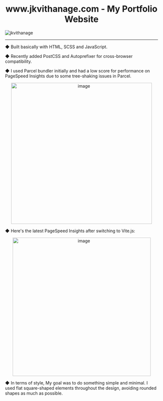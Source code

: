 <h1 align="center">www.jkvithanage.com - My Portfolio Website</h1>

![jkvithanage](https://github.com/jkvithanage/jkvithanage-portfolio/assets/6828858/8c29d85b-54f2-468a-8209-c9064adc80da)

---

◆ Built basically with HTML, SCSS and JavaScript.

◆ Recently added PostCSS and Autoprefixer for cross-browser compatibility.

◆ I used Parcel bundler initially and had a low score for performance on PageSpeed Insights due to some tree-shaking issues in Parcel.

<p align="center">
  <img width="464" alt="image" src="https://github.com/jkvithanage/jkvithanage-portfolio/assets/6828858/a1f66245-f392-4c14-ad97-1146ee4e8f3b">
</p>

◆ Here's the latest PageSpeed Insights after switching to Vite.js:
<p align="center">
  <img width="455" alt="image" src="https://github.com/jkvithanage/jkvithanage-portfolio/assets/6828858/f0277759-9492-4122-8cf4-99c8fb157c9e">
</p>

◆ In terms of style, My goal was to do something simple and minimal. I used flat square-shaped elements throughout the design, avoiding rounded shapes as much as possible.


